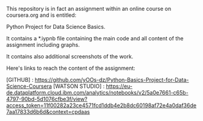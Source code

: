 This repository is in fact an assignment within an online course on coursera.org and is entitled: 

Python Project for Data Science Basics.

It contains a *.iypnb file containing the main code and all content of the assignment including graphs.

It contains also additional screenshots of the work.

Here's links to reach the content of the assignment:

[GITHUB] : https://github.com/yOOs-dz/Python-Basics-Project-for-Data-Science-Coursera
[WATSON STUDIO] : https://eu-de.dataplatform.cloud.ibm.com/analytics/notebooks/v2/5a0e7661-c65b-4797-90bd-5d1076cfbe3f/view?access_token=11f00282a23ce4571fcd1ddb4e2b8dc60198af72e4a0daf36de7aa17833d6b6d&context=cpdaas
